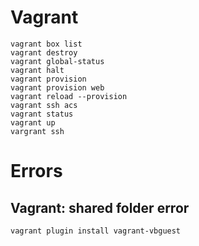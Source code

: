 # Vagrant

```
vagrant box list
vagrant destroy
vagrant global-status
vagrant halt
vagrant provision
vagrant provision web
vagrant reload --provision
vagrant ssh acs
vagrant status
vagrant up
vargrant ssh
```

# Errors

## Vagrant: shared folder error

```
vagrant plugin install vagrant-vbguest
```
